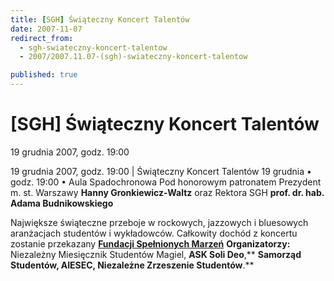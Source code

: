 ```yaml
---
title: [SGH] Świąteczny Koncert Talentów
date: 2007-11-07
redirect_from: 
  - sgh-swiateczny-koncert-talentow
  - 2007/2007.11.07-(sgh)-swiateczny-koncert-talentow

published: true
---
```




# [SGH] Świąteczny Koncert Talentów

<time>19 grudnia 2007, godz. 19:00</time>

19 grudnia 2007, godz. 19:00 | 
Świąteczny Koncert Talentów
19 grudnia &#8226; godz. 19:00 &#8226; Aula Spadochronowa
Pod honorowym patronatem
Prezydent m. st. Warszawy
**Hanny Gronkiewicz-Waltz**
oraz Rektora SGH
**prof. dr. hab. Adama Budnikowskiego**

Największe świąteczne przeboje w rockowych, jazzowych i bluesowych aranżacjach studentów i wykładowców. Całkowity dochód z koncertu zostanie przekazany **[Fundacji Spełnionych Marzeń](http://www.spelnionemarzenia.waw.pl)**
**Organizatorzy:** 
Niezależny Miesięcznik Studentów Magiel, **ASK Soli Deo**,** **Samorząd Studentów, AIESEC, Niezależne Zrzeszenie Studentów**.**


<!--CONTENT FROM OLD SERVER (jos before 2013): 19 grudnia 2007, godz. 19:00 | 
Świąteczny Koncert Talentów
19 grudnia &#8226; godz. 19:00 &#8226; Aula Spadochronowa


Pod honorowym patronatem
Prezydent m. st. Warszawy


**Hanny Gronkiewicz-Waltz**


oraz Rektora SGH


**prof. dr. hab. Adama Budnikowskiego**

Największe świąteczne przeboje w rockowych, jazzowych i bluesowych aranżacjach studentów i wykładowców. Całkowity dochód z koncertu zostanie przekazany **[Fundacji Spełnionych Marzeń](http://www.spelnionemarzenia.waw.pl)**


**Organizatorzy:** 
Niezależny Miesięcznik Studentów Magiel, **ASK Soli Deo**,** **Samorząd Studentów, AIESEC, Niezależne Zrzeszenie Studentów**.**

-->

<!--{{json:{"created_date":"2007-11-07 16:08:19","publish_down":"0000-00-00 00:00:00","id":"548"}}}-->